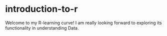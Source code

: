 # introduction-to-r
Welcome to my R-learning curve! I am really looking forward to exploring its functionality in understanding Data.
